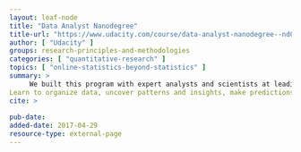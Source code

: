 ```yaml
---
layout: leaf-node
title: "Data Analyst Nanodegree"
title-url: "https://www.udacity.com/course/data-analyst-nanodegree--nd002"
author: [ "Udacity" ]
groups: research-principles-and-methodologies
categories: [ "quantitative-research" ]
topics: [ "online-statistics-beyond-statistics" ]
summary: >
     We built this program with expert analysts and scientists at leading technology companies to ensure you master the exact skills necessary to build a career in data science.
Learn to organize data, uncover patterns and insights, make predictions using machine learning, and clearly communicate critical findings.
cite: >
     
pub-date: 
added-date: 2017-04-29
resource-type: external-page
---
```

